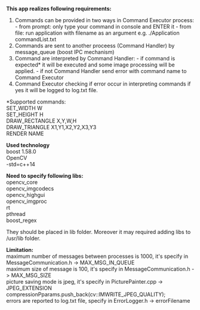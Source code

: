 <b>This app realizes following requirements:</b>
  1. Commands can be provided in two ways in Command Executor process:
    - from prompt: only type your command in console and ENTER it
    - from file: run application with filename as an argument e.g. ./Application commandList.txt 
  2. Commands are sent to another proceess (Command Handler) by message_queue (boost IPC mechanism)
  3. Command are interpreted by Command Handler:
    - if command is expected* it will be executed and some image processing will be applied.
    - if not Command Handler send error with command name to Command Executor
  4. Command Executor checking if error occur in interpreting commands if yes it will be logged to log.txt file.

*Supported commands:<br>
SET_WIDTH W<br>
SET_HEIGHT H<br>
DRAW_RECTANGLE X,Y,W,H<br> 
DRAW_TRIANGLE X1,Y1,X2,Y2,X3,Y3<br>
RENDER NAME<br>

<b>Used technology</b><br>
boost 1.58.0<br>
OpenCV<br>
-std=c++14<br>

<b>Need to specify following libs:</b><br>
opencv_core<br>
opencv_imgcodecs<br>
opencv_highgui<br>
opencv_imgproc<br>
rt<br>
pthread<br>
boost_regex<br>

They should be placed in lib folder. Moreover it may required adding libs to /usr/lib folder.<br>

<b>Limitation:</b><br>
maximum number of messages between processes is 1000, it's specify in MessageCommunication.h -> MAX_MSG_IN_QUEUE<br>
maximum size of message is 100, it's specify in MessageCommunication.h -> MAX_MSG_SIZE<br>
picture saving mode is jpeg, it's specify in PicturePainter.cpp -> JPEG_EXTENSION compressionPparams.push_back(cv::IMWRITE_JPEG_QUALITY);<br>
errors are reported to log.txt file, specify in ErrorLogger.h -> errorFilename<br>
